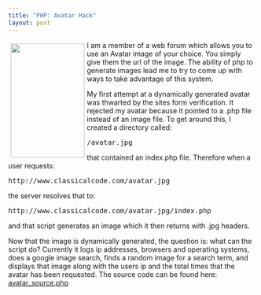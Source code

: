 ```yaml
---
title: "PHP: Avatar Hack"
layout: post
---
```


<img class="size-full wp-image-144 alignleft" style="margin: 5px; float: left;" title="avatar Hack" src="/uploads/2008/11/avatar.jpg" alt="" width="150" height="232" />I am a member of a web forum which allows you to use an Avatar image of your choice. You simply give them the url of the image. The ability of php to generate images lead me to try to come up with ways to take advantage of this system.

My first attempt at a dynamically generated avatar was thwarted by the sites form verification. It rejected my avatar because it pointed to a .php file instead of an image file. To get around this, I created a directory called:
<pre>/avatar.jpg</pre>
that contained an index.php file. Therefore when a user requests:
<pre>http://www.classicalcode.com/avatar.jpg</pre>
the server resolves that to:
<pre>http://www.classicalcode.com/avatar.jpg/index.php</pre>
and that script generates an image which it then returns with .jpg headers.

Now that the image is dynamically generated, the question is: what can the script do? Currently it logs ip addresses, browsers and operating systems, does a google image search, finds a random image for a search term, and displays that image along with the users ip and the total times that the avatar has been requested. The source code can be found here: <a href="https://gist.github.com/4093003" target="_blank">avatar_source.php</a>
